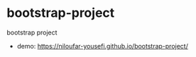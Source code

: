 # bootstrap-project
bootstrap project
- demo: https://niloufar-yousefi.github.io/bootstrap-project/
